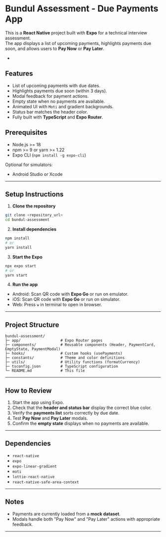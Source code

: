  
# Bundul Assessment - Due Payments App

This is a **React Native** project built with **Expo** for a technical interview assessment.  
The app displays a list of upcoming payments, highlights payments due soon, and allows users to **Pay Now** or **Pay Later**.  

- 

## Features

- List of upcoming payments with due dates.
- Highlights payments due soon (within 3 days).
- Modal feedback for payment actions.
- Empty state when no payments are available.
- Animated UI with `Moti` and gradient backgrounds.
- Status bar matches the header color.
- Fully built with **TypeScript** and **Expo Router**.

 

## Prerequisites

- Node.js >= 18  
- npm >= 9 or yarn >= 1.22  
- Expo CLI (`npm install -g expo-cli`)  

Optional for simulators:  
- Android Studio or Xcode

---

## Setup Instructions

1. **Clone the repository**

```bash
git clone <repository_url>
cd bundul-assessment
````

2. **Install dependencies**

```bash
npm install
# or
yarn install
```

3. **Start the Expo**

```bash
npx expo start 
# or
yarn start
```

4. **Run the app**

* Android: Scan QR code with **Expo Go** or run on emulator.
* iOS: Scan QR code with **Expo Go** or run on simulator.
* Web: Press `w` in terminal to open in browser.

---

## Project Structure

```
bundul-assessment/
├─ app/                  # Expo Router pages
├─ components/           # Reusable components (Header, PaymentCard, EmptyState, PaymentModal)
├─ hooks/                # Custom hooks (usePayments)
├─ constants/            # Theme and color definitions
├─ utils/                # Utility functions (formatCurrency)
├─ tsconfig.json         # TypeScript configuration
└─ README.md             # This file
```

---

## How to Review

1. Start the app using Expo.
2. Check that the **header and status bar** display the correct blue color.
3. Verify the **payments list** sorts correctly by due date.
4. Test **Pay Now** and **Pay Later** modals.
5. Confirm the **empty state** displays when no payments are available.

---

## Dependencies

* `react-native`
* `expo`
* `expo-linear-gradient`
* `moti`
* `lottie-react-native`
* `react-native-safe-area-context`

---

## Notes

* Payments are currently loaded from a **mock dataset**. 
* Modals handle both "Pay Now" and "Pay Later" actions with appropriate feedback.

---

 
